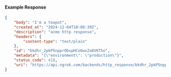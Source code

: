 <!-- Code generated for API Clients. DO NOT EDIT. -->

#### Example Response

```json
{
	"body": "I'm a teapot",
	"created_at": "2024-12-04T10:08:39Z",
	"description": "acme http response",
	"headers": {
		"content-type": "text/plain"
	},
	"id": "bkdhr_2pkP5npprObspHCo6wxZa8VKTho",
	"metadata": "{\"environment\": \"production\"}",
	"status_code": 418,
	"uri": "https://api.ngrok.com/backends/http_response/bkdhr_2pkP5npprObspHCo6wxZa8VKTho"
}
```
